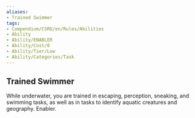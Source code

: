 ```yaml
---
aliases:
- Trained Swimmer
tags:
- Compendium/CSRD/en/Rules/Abilities
- Ability
- Ability/ENABLER
- Ability/Cost/0
- Ability/Tier/Low
- Ability/Categories/Task
---
```


  
## Trained Swimmer  
While underwater, you are trained in escaping, perception, sneaking, and swimming tasks, as well as in tasks to identify aquatic creatures and geography. Enabler.